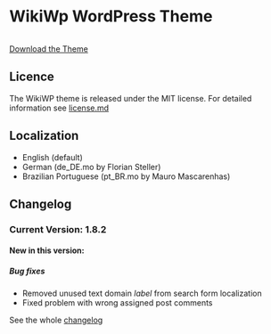 # WikiWp WordPress Theme

<img src="https://github.com/FlorianSteller/wikiwp/blob/master/images/wikiwp-brand-logo.png" alt=""/>

[Download the Theme](https://wordpress.org/themes/wikiwp/)

## Licence

The WikiWP theme is released under the MIT license. For detailed information see [license.md](https://github.com/FlorianSteller/wikiwp/blob/master/license.md)

## Localization

+ English (default)
+ German (de_DE.mo by Florian Steller)
+ Brazilian Portuguese (pt_BR.mo by Mauro Mascarenhas)

## Changelog

### Current Version: 1.8.2

#### New in this version:

##### Bug fixes

+ Removed unused text domain *label* from search form localization
+ Fixed problem with wrong assigned post comments

See the whole [changelog](https://github.com/FlorianSteller/wikiwp/blob/master/changelog.md)